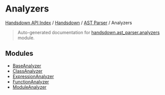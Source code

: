 # Analyzers

[Handsdown API Index](../../../README.md#handsdown-api-index) /
[Handsdown](../../index.md#handsdown) /
[AST Parser](../index.md#ast-parser) /
Analyzers

> Auto-generated documentation for [handsdown.ast_parser.analyzers](https://github.com/vemel/handsdown/blob/main/handsdown/ast_parser/analyzers/__init__.py) module.

## Modules

- [BaseAnalyzer](./base_analyzer.md)
- [ClassAnalyzer](./class_analyzer.md)
- [ExpressionAnalyzer](./expression_analyzer.md)
- [FunctionAnalyzer](./function_analyzer.md)
- [ModuleAnalyzer](./module_analyzer.md)
